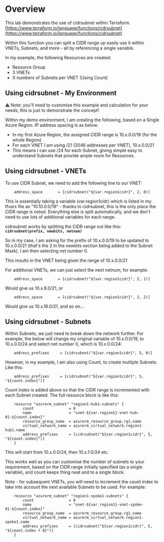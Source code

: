 # Overview
This lab demonstrates the use of cidrsubnet within Terraform. [https://www.terraform.io/language/functions/cidrsubnet](https://www.terraform.io/language/functions/cidrsubnet)

Within this function you can split a CIDR range up easily use it within VNETs, Subnets, and more - all by referencing a single variable. 

In my example, the following Resources are created:

 - Resource Group
 - 3 VNETs
 - X numbers of Subnets per VNET (Using Count)

## Using cidrsubnet - My Environment

⚠ Note: you'll need to customise this example and calculation for your needs, this is just to demonstrate the concept!

Within my demo environment, I am creating the following, based on a Single Azure Region. IP address spacing is as below:

- In my first Azure Region, the assigned CIDR range is 10.x.0.0/19 (for the whole Region)
- For each VNET I am using /21 (2046 addresses per VNET), 10.x.0.0/21
- This means I can use /24 for each Subnet, giving simple easy to understand Subnets that provide ample room for Resources. 

## Using cidrsubnet - VNETs

To use CIDR Subnet, we need to add the following line to our VNET:

        address_space       = [cidrsubnet("${var.region1cidr}", 2, 0)]

This is essentially taking a variable (var.region1cidr) which is listed in my tfvars file as "10.10.0.0/19" - thanks to cidrsubnet, this is the only place the CIDR range is noted. Everything else is split automatically, and we don't need to use lots of additional variables for each range. 

cidrsubnet works by splitting the CIDR range out like this: **```cidrsubnet(prefix, newbits, netnum)```**

So in my case, I am asking for the prefix of 10.x.0.0/19 to be updated to 10.x.0.0/21 (that's the 2 in the newbits section being added to the Subnet Mask). I am then selecting net number 0. 

This results in the VNET being given the range of 10.x.0.0/21

For additional VNETs, we can just select the next netnum, for example:

        address_space       = [cidrsubnet("${var.region1cidr}", 2, 1)]

Would give us 10.x.8.0/21, or

        address_space       = [cidrsubnet("${var.region1cidr}", 2, 2)]

Would give us 10.x.16.0/21, and so on...

## Using cidrsubnet - Subnets

Within Subnets, we just need to break down the network further. For example, the below will change my original variable of 10.x.0.0/19, to 10.x.0.0/24 and select net number 0, which is 10.x.0.0/24:

        address_prefixes     = [cidrsubnet("${var.region1cidr}", 5, 0)]

However, in my example, I am also using Count, to create multiple Subnets. Like this:

        address_prefixes     = [cidrsubnet("${var.region1cidr}", 5, "${count.index}")]

Count index is added above so that the CIDR range is incremented with each Subnet created. The full resource block is like this:

        resource "azurerm_subnet" "region1-hub1-subnets" {
            count                = 8
            name                 = "snet-${var.region1}-vnet-hub-01-${count.index}"
            resource_group_name  = azurerm_resource_group.rg1.name
            virtual_network_name = azurerm_virtual_network.region1-hub1.name
            address_prefixes     = [cidrsubnet("${var.region1cidr}", 5, "${count.index}")]
        }

This will start from 10.x.0.0/24, then 10.x.1.0/24 etc. 

This works well as you can customise the number of subnets to your requirement, based on the CIDR range initially specified (as a single variable), and count keeps thing neat and to a single block. 

Note - for subsequent VNETs, you will need to increment the count index to take into account the next available Subnets to be used. For example:

        resource "azurerm_subnet" "region1-spoke1-subnets" {
            count                = 8
            name                 = "snet-${var.region1}-vnet-spoke-01-${count.index}"
            resource_group_name  = azurerm_resource_group.rg1.name
            virtual_network_name = azurerm_virtual_network.region1-spoke1.name
            address_prefixes     = [cidrsubnet("${var.region1cidr}", 5, "${count.index + 8}")]
        }